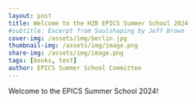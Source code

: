 ```yaml
---
layout: post
title: Welcome to the HZB EPICS Summer School 2024
#subtitle: Excerpt from Soulshaping by Jeff Brown
cover-img: /assets/img/berlin.jpg
thumbnail-img: /assets/img/image.png
share-img: /assets/img/image.png
tags: [books, test]
author: EPICS Summer School Committee
---
```


Welcome to the EPICS Summer School 2024!


